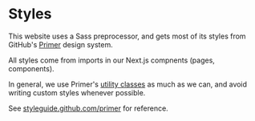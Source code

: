 # Styles

This website uses a Sass preprocessor, and gets most of its styles from GitHub's
[Primer](https://primer.style) design system.

All styles come from imports in our Next.js compnents (pages, components).

In general, we use Primer's [utility classes](https://styleguide.github.com/primer/utilities/)
as much as we can, and avoid writing custom styles whenever possible.

See [styleguide.github.com/primer](https://styleguide.github.com/primer/) for reference.
